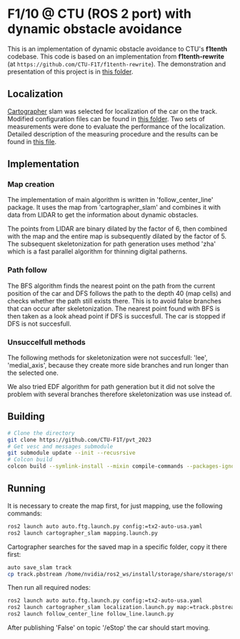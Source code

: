 # F1/10 @ CTU (ROS 2 port) with dynamic obstacle avoidance

This is an implementation of dynamic obstacle avoidance to CTU's **f1tenth** codebase. This code is
based on an implementation from **f1tenth-rewrite** (at `https://github.com/CTU-F1T/f1tenth-rewrite`).
The demonstration and presentation of this project is in [this folder](presentation).

## Localization
[Cartographer](https://github.com/cartographer-project/cartographer_ros) slam was selected for localization of the car on the track. Modified configuration files can
be found in [this folder](src/perception/recognition/cartographer_slam/config). Two sets of measurements
were done to evaluate the performance of the localization. Detailed description of the measuring procedure
and the results can be found in [this file](slam_measurements/results.pdf).

## Implementation

### Map creation

The implementation of main algorithm is written in 'follow_center_line' package. It uses the map from
'cartographer_slam' and combines it with data from LIDAR to get the information about dynamic obstacles.

The points from LIDAR are binary dilated by the factor of 6, then combined with the map and the entire
map is subsequently dilated by the factor of 5. The subsequent skeletonization for path generation uses
method 'zha' which is a fast parallel algorithm for thinning digital patherns.

### Path follow

The BFS algorithm finds the nearest point on the path from the current position of the car and DFS
follows the path to the depth 40 (map cells) and checks whether the path still exists there. This is to
avoid false branches that can occur after skeletonization. The nearest point found with BFS is then taken
as a look ahead point if DFS is succesfull. The car is stopped if DFS is not succesfull.

### Unsuccelfull methods

The following methods for skeletonization were not succesfull: 'lee', 'medial_axis', because they create
more side branches and run longer than the selected one.

We also tried EDF algorithm for path generation but it did not solve the problem with several branches
therefore skeletonization was use instead of.

## Building

```bash
# Clone the directory
git clone https://github.com/CTU-F1T/pvt_2023
# Get vesc and messages submodule
git submodule update --init --recusrsive
# Colcon build
colcon build --symlink-install --mixin compile-commands --packages-ignore vesc_ackermann
```

## Running
It is necessary to create the map first, for just mapping, use the following commands:
```bash
ros2 launch auto auto.ftg.launch.py config:=tx2-auto-usa.yaml
ros2 launch cartographer_slam mapping.launch.py
```

Cartographer searches for the saved map in a specific folder, copy it there first:
```bash
auto save_slam track
cp track.pbstream /home/nvidia/ros2_ws/install/storage/share/storage/stage/world
```

Then run all required nodes:
```bash
ros2 launch auto auto.ftg.launch.py config:=tx2-auto-usa.yaml
ros2 launch cartographer_slam localization.launch.py map:=track.pbstream
ros2 launch follow_center_line follow_line.launch.py
```

After publishing 'False' on topic '/eStop' the car should start moving.
